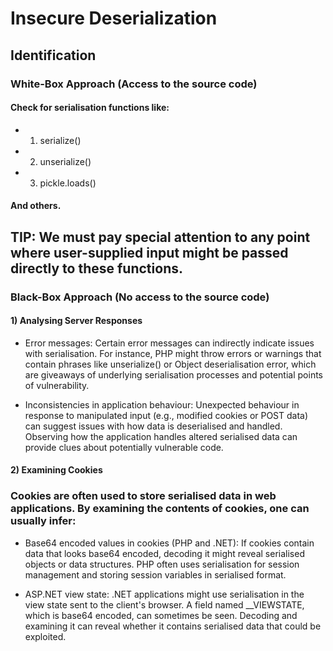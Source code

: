 # Insecure Deserialization

## Identification

### White-Box Approach (Access to the source code)

#### Check for serialisation functions like:

 - 1) serialize()
   
 - 2) unserialize() 
  
 - 3) pickle.loads()
  
#### And others.

## TIP:  We must pay special attention to any point where user-supplied input might be passed directly to these functions.

### Black-Box Approach (No access to the source code)

#### 1) Analysing Server Responses

 - Error messages: Certain error messages can indirectly indicate issues with serialisation. For instance, PHP might throw errors or warnings that contain phrases like unserialize() or Object deserialisation error, which are giveaways of underlying serialisation processes and potential points of vulnerability.

 - Inconsistencies in application behaviour: Unexpected behaviour in response to manipulated input (e.g., modified cookies or POST data) can suggest issues with how data is deserialised and handled. Observing how the application handles altered serialised data can provide clues about potentially vulnerable code.

#### 2) Examining Cookies

### Cookies are often used to store serialised data in web applications. By examining the contents of cookies, one can usually infer:

 - Base64 encoded values in cookies (PHP and .NET): If cookies contain data that looks base64 encoded, decoding it might reveal serialised objects or data structures. PHP often uses serialisation for session management and storing session variables in serialised format.

 - ASP.NET view state: .NET applications might use serialisation in the view state sent to the client's browser. A field named __VIEWSTATE, which is base64 encoded, can sometimes be seen. Decoding and examining it can reveal whether it contains serialised data that could be exploited.

